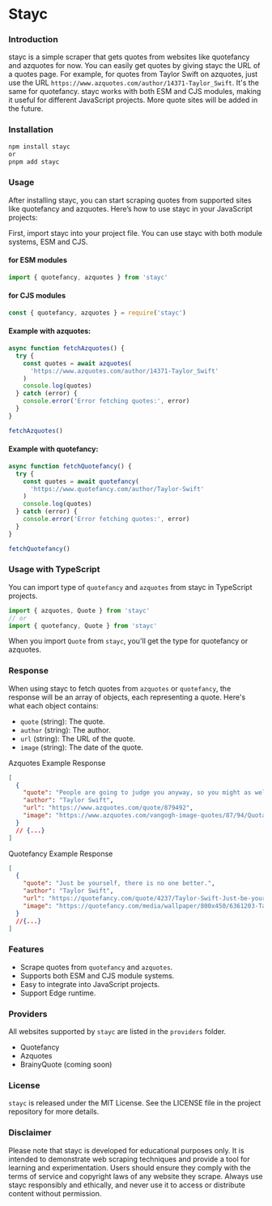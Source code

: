 # Stayc

### Introduction

stayc is a simple scraper that gets quotes from websites like quotefancy and azquotes for now. You can easily get quotes by giving stayc the URL of a quotes page. For example, for quotes from Taylor Swift on azquotes, just use the URL `https://www.azquotes.com/author/14371-Taylor_Swift`. It's the same for quotefancy. stayc works with both ESM and CJS modules, making it useful for different JavaScript projects. More quote sites will be added in the future.

### Installation

```bash
npm install stayc
or
pnpm add stayc
```

### Usage

After installing stayc, you can start scraping quotes from supported sites like quotefancy and azquotes. Here’s how to use stayc in your JavaScript projects:

First, import stayc into your project file. You can use stayc with both module systems, ESM and CJS.

#### for ESM modules

```js
import { quotefancy, azquotes } from 'stayc'
```

#### for CJS modules

```js
const { quotefancy, azquotes } = require('stayc')
```

#### Example with azquotes:

```js
async function fetchAzquotes() {
  try {
    const quotes = await azquotes(
      'https://www.azquotes.com/author/14371-Taylor_Swift'
    )
    console.log(quotes)
  } catch (error) {
    console.error('Error fetching quotes:', error)
  }
}

fetchAzquotes()
```

#### Example with quotefancy:

```js
async function fetchQuotefancy() {
  try {
    const quotes = await quotefancy(
      'https://www.quotefancy.com/author/Taylor-Swift'
    )
    console.log(quotes)
  } catch (error) {
    console.error('Error fetching quotes:', error)
  }
}

fetchQuotefancy()
```

### Usage with TypeScript

You can import type of `quotefancy` and `azquotes` from stayc in TypeScript projects.

```ts
import { azquotes, Quote } from 'stayc'
// or
import { quotefancy, Quote } from 'stayc'
```

When you import `Quote` from `stayc`, you'll get the type for quotefancy or azquotes.

### Response

When using stayc to fetch quotes from `azquotes` or `quotefancy`, the response will be an array of objects, each representing a quote. Here's what each object contains:

- `quote` (string): The quote.
- `author` (string): The author.
- `url` (string): The URL of the quote.
- `image` (string): The date of the quote.

Azquotes Example Response

```json
[
  {
    "quote": "People are going to judge you anyway, so you might as well do what you want.",
    "author": "Taylor Swift",
    "url": "https://www.azquotes.com/quote/879492",
    "image": "https://www.azquotes.com/vangogh-image-quotes/87/94/Quotation-Taylor-Swift-People-are-going-to-judge-you-anyway-so-you-might-87-94-92.jpg"
  }
  // {...}
]
```

Quotefancy Example Response

```json
[
  {
    "quote": "Just be yourself, there is no one better.",
    "author": "Taylor Swift",
    "url": "https://quotefancy.com/quote/4237/Taylor-Swift-Just-be-yourself-there-is-no-one-better",
    "image": "https://quotefancy.com/media/wallpaper/800x450/6361203-Taylor-Swift-Quote-Just-be-yourself-there-is-no-one-better.jpg"
  }
  //{...}
]
```

### Features

- Scrape quotes from `quotefancy` and `azquotes`.
- Supports both ESM and CJS module systems.
- Easy to integrate into JavaScript projects.
- Support Edge runtime.

### Providers

All websites supported by `stayc` are listed in the `providers` folder.

- Quotefancy
- Azquotes
- BrainyQuote (coming soon)

### License

`stayc` is released under the MIT License. See the LICENSE file in the project repository for more details.

### Disclaimer

Please note that stayc is developed for educational purposes only. It is intended to demonstrate web scraping techniques and provide a tool for learning and experimentation. Users should ensure they comply with the terms of service and copyright laws of any website they scrape. Always use stayc responsibly and ethically, and never use it to access or distribute content without permission.

